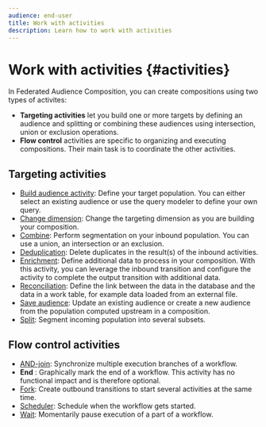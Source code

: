 ```yaml
---
audience: end-user
title: Work with activities
description: Learn how to work with activities
---
```


# Work with activities {#activities}

In Federated Audience Composition, you can create compositions using two types of activites:

* **Targeting activities** let you build one or more targets by defining an audience and splitting or combining these audiences using intersection, union or exclusion operations.
* **Flow control** activities are specific to organizing and executing compositions. Their main task is to coordinate the other activities.

## Targeting activities

* [Build audience activity](build-audience.md): Define your target population. You can either select an existing audience or use the query modeler to define your own query.
* [Change dimension](change-dimension.md): Change the targeting dimension as you are building your composition.
* [Combine](combine.md): Perform segmentation on your inbound population. You can use a union, an intersection or an exclusion.
* [Deduplication](deduplication.md): Delete duplicates in the result(s) of the inbound activities.
* [Enrichment](enrichment.md): Define additional data to process in your composition. With this activity, you can leverage the inbound transition and configure the activity to complete the output transition with additional data.
* [Reconciliation](reconciliation.md): Define the link between the data in the database and the data in a work table, for example data loaded from an external file.
* [Save audience](save-audience.md): Update an existing audience or create a new audience from the population computed upstream in a composition.
* [Split](split.md): Segment incoming population into several subsets.

## Flow control activities

* [AND-join](and-join.md): Synchronize multiple execution branches of a workflow.
* **End** : Graphically mark the end of a workflow. This activity has no functional impact and is therefore optional.
* [Fork](fork.md): Create outbound transitions to start several activities at the same time.
* [Scheduler](scheduler.md): Schedule when the workflow gets started.
* [Wait](wait.md): Momentarily pause execution of a part of a workflow.
